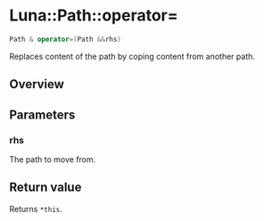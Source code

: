 # Luna::Path::operator=

```c++
Path & operator=(Path &&rhs)
```

Replaces content of the path by coping content from another path. 

## Overview


## Parameters
### rhs
The path to move from. 

## Return value
Returns `*this`. 

